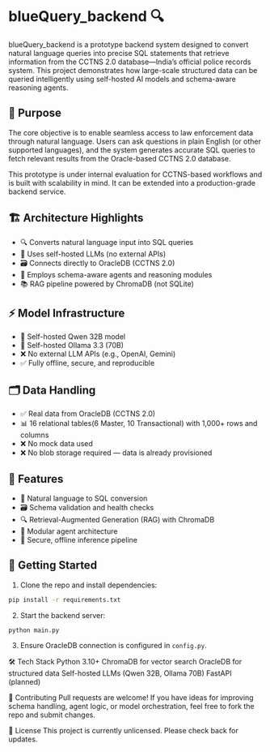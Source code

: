 # blueQuery_backend 🔍

blueQuery_backend is a prototype backend system designed to convert natural language queries into precise SQL statements that retrieve information from the CCTNS 2.0 database—India’s official police records system. This project demonstrates how large-scale structured data can be queried intelligently using self-hosted AI models and schema-aware reasoning agents.

## 🧠 Purpose

The core objective is to enable seamless access to law enforcement data through natural language. Users can ask questions in plain English (or other supported languages), and the system generates accurate SQL queries to fetch relevant results from the Oracle-based CCTNS 2.0 database.

This prototype is under internal evaluation for CCTNS-based workflows and is built with scalability in mind. It can be extended into a production-grade backend service.

## 🏗️ Architecture Highlights

- 🔍 Converts natural language input into SQL queries
- 🧠 Uses self-hosted LLMs (no external APIs)
- 🗃️ Connects directly to OracleDB (CCTNS 2.0)
- 🧩 Employs schema-aware agents and reasoning modules
- 📚 RAG pipeline powered by ChromaDB (not SQLite)

## ⚡ Model Infrastructure

- 🧠 Self-hosted Qwen 32B model
- 🧠 Self-hosted Ollama 3.3 (70B)
- ❌ No external LLM APIs (e.g., OpenAI, Gemini)
- ✅ Fully offline, secure, and reproducible

## 🗂️ Data Handling

- ✅ Real data from OracleDB (CCTNS 2.0)
- 📊 16 relational tables(6 Master, 10 Transactional) with 1,000+ rows and columns
- ❌ No mock data used
- ❌ No blob storage required — data is already provisioned

## 🔧 Features

- 🧠 Natural language to SQL conversion
- 🗃️ Schema validation and health checks
- 🔍 Retrieval-Augmented Generation (RAG) with ChromaDB
- 🧱 Modular agent architecture
- 🔐 Secure, offline inference pipeline

## 🚀 Getting Started

1. Clone the repo and install dependencies:

```bash
pip install -r requirements.txt
```
2. Start the backend server:
```
python main.py
```

3. Ensure OracleDB connection is configured in ```config.py```.

🛠️ Tech Stack
Python 3.10+
ChromaDB for vector search
OracleDB for structured data
Self-hosted LLMs (Qwen 32B, Ollama 70B)
FastAPI (planned)



🤝 Contributing
Pull requests are welcome! If you have ideas for improving schema handling, agent logic, or model orchestration, feel free to fork the repo and submit changes.

📄 License
This project is currently unlicensed. Please check back for updates.
